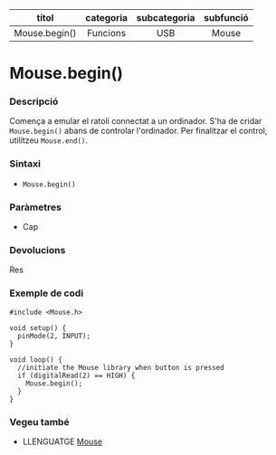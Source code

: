 
| títol | categoria  | subcategoria | subfunció |
| :---: | :--------: | :----------: | :-------: |
| Mouse.begin() | Funcions | USB | Mouse |

# Mouse.begin()

### Descripció

Comença a emular el ratolí connectat a un ordinador. S'ha de cridar `Mouse.begin()` abans de controlar l'ordinador. Per finalitzar el control, utilitzeu `Mouse.end()`.

### Sintaxi

* `Mouse.begin()`

### Paràmetres

* Cap

### Devolucions

Res

### Exemple de codi

```
#include <Mouse.h>

void setup() {
  pinMode(2, INPUT);
}

void loop() {
  //initiate the Mouse library when button is pressed
  if (digitalRead(2) == HIGH) {
    Mouse.begin();
  }
}
```

### Vegeu també

* LLENGUATGE [Mouse](../Mouse.md)

